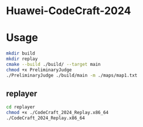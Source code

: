 # Huawei-CodeCraft-2024

# Usage

```bash
mkdir build
mkdir replay
cmake --build ./build/ --target main
chmod +x PreliminaryJudge
./PreliminaryJudge ./build/main -m ./maps/map1.txt
```

## replayer

```bash
cd replayer
chmod +x ./CodeCraft_2024_Replay.x86_64
./CodeCraft_2024_Replay.x86_64
```